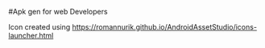 #Apk gen for web Developers

Icon created using https://romannurik.github.io/AndroidAssetStudio/icons-launcher.html
